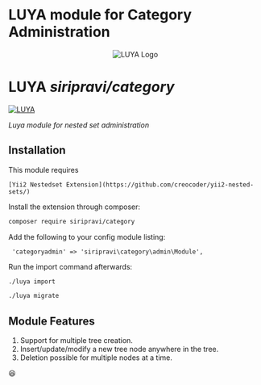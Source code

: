 # LUYA module for Category Administration
<p align="center">
  <img src="https://raw.githubusercontent.com/luyadev/luya/master/docs/logo/luya-logo-0.2x.png" alt="LUYA Logo"/>
</p>

# LUYA *siripravi/category*

[![LUYA](https://img.shields.io/badge/Powered%20by-LUYA-brightgreen.svg)](https://luya.io)

*Luya module for nested set administration*

## Installation
This module requires
````
[Yii2 Nestedset Extension](https://github.com/creocoder/yii2-nested-sets/)
````
Install the extension through composer:

```sh
composer require siripravi/category
```

Add the following to your config module listing:

````
 'categoryadmin' => 'siripravi\category\admin\Module',
````

Run the import command afterwards:

```sh
./luya import
```

```sh
./luya migrate
```

## Module Features
1. Support for multiple tree creation.
2. Insert/update/modify a new tree node anywhere in the tree.
3. Deletion possible for multiple nodes at a time.

:laughing:

